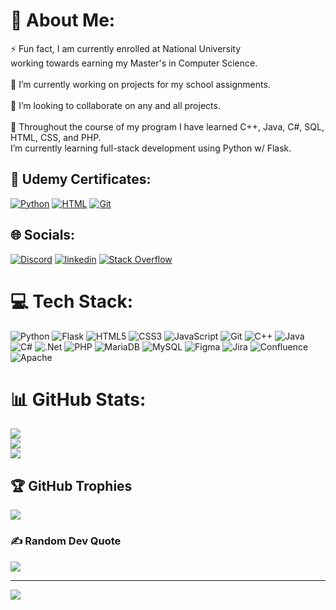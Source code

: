 # 💫 About Me:
⚡ Fun fact, I am currently enrolled at National University <br>working towards earning my Master's in Computer Science.<br><br>🔭 I’m currently working on projects for my school assignments.<br><br>👯 I’m looking to collaborate on any and all projects.<br><br>🌱 Throughout the course of my program I have learned C++, Java, C#, SQL, HTML, CSS, and PHP.<br> I’m currently learning full-stack development using Python w/ Flask.

## :page_with_curl: Udemy Certificates:
[![Python](https://img.shields.io/badge/Python_Flask_Bootcamp-3670A0?style=for-the-badge&logo=python&logoColor=ffdd54)](https://github.com/BalakayBishop/BalakayBishop/blob/main/Certificates/Python-Flask%20Certificate.pdf)
[![HTML](https://img.shields.io/badge/HTML_and_CSS_Bootcamp-E34F26.svg?style=for-the-badge&logo=html5&logoColor=white)](https://github.com/BalakayBishop/BalakayBishop/blob/main/Certificates/Udemy%20HTML%20and%20CSS%20Bootcamp%20Certificate.pdf)
[![Git](https://img.shields.io/badge/GIT-E44C30?style=for-the-badge&logo=git&logoColor=white)](https://github.com/BalakayBishop/BalakayBishop/blob/main/Certificates/Udemy-Git%20Certificate.pdf)


## 🌐 Socials:
[![Discord](https://img.shields.io/badge/Discord-%237289DA?style=for-the-badge&logo=discord&logoColor=white)](htttps://discord.gg/balakay#3489)
[![linkedin](https://img.shields.io/badge/linkedin-0A66C2?style=for-the-badge&logo=linkedin&logoColor=white)](https://linkedin.com/in/blake-bishop-profile)
[![Stack Overflow](https://img.shields.io/badge/Stackoverflow-FE7A16?style=for-the-badge&logo=stack-overflow&logoColor=white)](https://stackoverflow.com/users/BalakayBishop)

# 💻 Tech Stack:
![Python](https://img.shields.io/badge/python-3670A0?style=for-the-badge&logo=python&logoColor=ffdd54) ![Flask](https://img.shields.io/badge/flask-%23000.svg?style=for-the-badge&logo=flask&logoColor=white) ![HTML5](https://img.shields.io/badge/html5-%23E34F26.svg?style=for-the-badge&logo=html5&logoColor=white) ![CSS3](https://img.shields.io/badge/css3-%231572B6.svg?style=for-the-badge&logo=css3&logoColor=white) ![JavaScript](https://img.shields.io/badge/JavaScript-323330?style=for-the-badge&logo=javascript&logoColor=F7DF1E) ![Git](https://img.shields.io/badge/GIT-E44C30?style=for-the-badge&logo=git&logoColor=white) ![C++](https://img.shields.io/badge/c++-%2300599C.svg?style=for-the-badge&logo=c%2B%2B&logoColor=white) ![Java](https://img.shields.io/badge/Java-ED8B00?style=for-the-badge&logo=java&logoColor=white) ![C#](https://img.shields.io/badge/c%23-%23239120.svg?style=for-the-badge&logo=c-sharp&logoColor=white) ![.Net](https://img.shields.io/badge/.NET-5C2D91?style=for-the-badge&logo=.net&logoColor=white) ![PHP](https://img.shields.io/badge/php-%23777BB4.svg?style=for-the-badge&logo=php&logoColor=white) ![MariaDB](https://img.shields.io/badge/MariaDB-003545?style=for-the-badge&logo=mariadb&logoColor=white) ![MySQL](https://img.shields.io/badge/mysql-%2300f.svg?style=for-the-badge&logo=mysql&logoColor=white)  ![Figma](https://img.shields.io/badge/figma-%23F24E1E.svg?style=for-the-badge&logo=figma&logoColor=white) ![Jira](https://img.shields.io/badge/jira-%230A0FFF.svg?style=for-the-badge&logo=jira&logoColor=white) ![Confluence](https://img.shields.io/badge/confluence-%23172BF4.svg?style=for-the-badge&logo=confluence&logoColor=white) ![Apache](https://img.shields.io/badge/apache-%23D42029.svg?style=for-the-badge&logo=apache&logoColor=white)
# 📊 GitHub Stats:
![](https://github-readme-stats.vercel.app/api?username=BalakayBishop&theme=synthwave&hide_border=false&include_all_commits=false&count_private=false)<br/>
![](https://github-readme-streak-stats.herokuapp.com/?user=BalakayBishop&theme=synthwave&hide_border=false)<br/>
![](https://github-readme-stats.vercel.app/api/top-langs/?username=BalakayBishop&theme=synthwave&hide_border=false&include_all_commits=false&count_private=false&layout=compact)

## 🏆 GitHub Trophies
![](https://github-profile-trophy.vercel.app/?username=BalakayBishop&theme=radical&no-frame=false&no-bg=false&margin-w=4)

### ✍️ Random Dev Quote
![](https://quotes-github-readme.vercel.app/api?type=horizontal&theme=radical)

---
[![](https://visitcount.itsvg.in/api?id=BalakayBishop&icon=2&color=0)](https://visitcount.itsvg.in)
